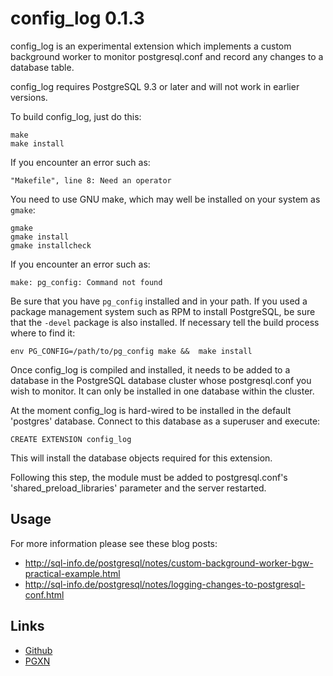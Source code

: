 config_log 0.1.3
================

config_log is an experimental extension which implements a custom
background worker to monitor postgresql.conf and record any changes to
a database table.

config_log requires PostgreSQL 9.3 or later and will not work
in earlier versions.

To build config_log, just do this:

    make
    make install

If you encounter an error such as:

    "Makefile", line 8: Need an operator

You need to use GNU make, which may well be installed on your system as
`gmake`:

    gmake
    gmake install
    gmake installcheck

If you encounter an error such as:

    make: pg_config: Command not found

Be sure that you have `pg_config` installed and in your path. If you used a
package management system such as RPM to install PostgreSQL, be sure that the
`-devel` package is also installed. If necessary tell the build process where
to find it:

    env PG_CONFIG=/path/to/pg_config make &&  make install

Once config_log is compiled and installed, it needs to be added to a database
in the PostgreSQL database cluster whose postgresql.conf you wish to monitor.
It can only be installed in one database within the cluster.

At the moment config_log is hard-wired to be installed in the default 'postgres'
database. Connect to this database as a superuser and execute:

    CREATE EXTENSION config_log

This will install the database objects required for this extension.

Following this step, the module must be added to postgresql.conf's 
'shared_preload_libraries' parameter and the server restarted.

Usage
-----

For more information please see these blog posts:

- http://sql-info.de/postgresql/notes/custom-background-worker-bgw-practical-example.html
- http://sql-info.de/postgresql/notes/logging-changes-to-postgresql-conf.html

Links
-----

- [Github](https://github.com/ibarwick/config_log)
- [PGXN](http://www.pgxn.org/dist/config_log/)

